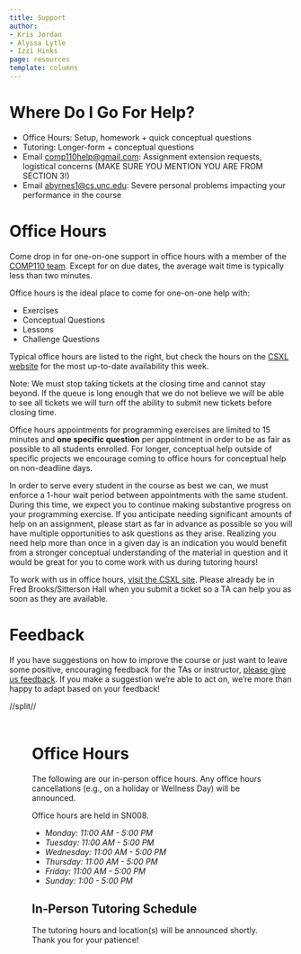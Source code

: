 ```yaml
---
title: Support
author:
- Kris Jordan
- Alyssa Lytle
- Izzi Hinks
page: resources
template: columns
---
```


<div class="box link-page" >

# Where Do I Go For Help?

* Office Hours: Setup, homework + quick conceptual questions
* Tutoring: Longer-form + conceptual questions
* Email <comp110help@gmail.com>: Assignment extension requests, logistical concerns (MAKE SURE YOU MENTION YOU ARE FROM SECTION 3!)
* Email <abyrnes1@cs.unc.edu>: Severe personal problems impacting your performance in the course

<!-- # Office Hours + Tutoring -->

# Office Hours

Come drop in for one-on-one support in office hours with a member of the [COMP110 team](/resources/team.html). Except for on due dates, the average wait time is typically less than two minutes.

Office hours is the ideal place to come for one-on-one help with:

* Exercises
* Conceptual Questions
* Lessons
* Challenge Questions

Typical office hours are listed to the right, but check the hours on the [CSXL website](https://csxl.unc.edu/) for the most up-to-date availability this week.

Note: We must stop taking tickets at the closing time and cannot stay beyond. If the queue is long enough that we do not believe we will be able to see all tickets we will turn off the ability to submit new tickets before closing time.

Office hours appointments for programming exercises are limited to 15 minutes and **one specific question** per appointment in order to be as fair as possible to all students enrolled. For longer, conceptual help outside of specific projects we encourage coming to office hours for conceptual help on non-deadline days.

In order to serve every student in the course as best we can, we must enforce a 1-hour wait period between appointments with the same student. During this time, we expect you to continue making substantive progress on your programming exercise. If you anticipate needing significant amounts of help on an assignment, please start as far in advance as possible so you will have multiple opportunities to ask questions as they arise. Realizing you need help more than once in a given day is an indication you would benefit from a stronger conceptual understanding of the material in question and it would be great for you to come work with us during tutoring hours!

To work with us in office hours, <a href="https://csxl.unc.edu/" target="_blank">visit the CSXL site</a>. Please already be in Fred Brooks/Sitterson Hall when you submit a ticket so a TA can help you as soon as they are available.

<!-- To participate in remote office hours:

1. Begin a Zoom meeting. **Please have your camera on and _do not share your screen_ until asked to do so!**
2. Hover over your meeting's window and click the green shield icon in the top-left corner 
3. Click "Copy Link" to copy the URL to your Zoom meeting
4. <a href="https://course.care/ng/course/85" target="_blank">Open Course.Care click "Check-in" for currently open office hours</a>. Select what kind of help you are seeking and paste in your Zoom URL. Be detailed and descriptive in your request for help. If you fail to make an honest effort to describe the purpose of the meeting, TAs are instructed to cancel your request.
5. Our teaching team will get to you as soon as we can! -->



# Feedback

If you have suggestions on how to improve the course or just want to leave some positive, encouraging feedback for the TAs or instructor, [please give us feedback](https://airtable.com/appB1qPsdKZhVAxvF/pag4p6kfIuixxRcWm/form). If you make a suggestion we’re able to act on, we’re more than happy to adapt based on your feedback!
</div>
//split// 



<div class="box link-page" style="padding:20px 40px">

# Office Hours

The following are our in-person office hours. Any office hours cancellations (e.g., on a holiday or Wellness Day) will be announced. 

Office hours are held in SN008.

* _Monday: 11:00 AM - 5:00 PM_
* _Tuesday: 11:00 AM - 5:00 PM_
* _Wednesday: 11:00 AM - 5:00 PM_
* _Thursday: 11:00 AM - 5:00 PM_
* _Friday: 11:00 AM - 5:00 PM_
* _Sunday: 1:00 - 5:00 PM_ 

<!-- ## In-Person Office Hours Schedule

In-person Office Hours will be in Sitterson Hall (SN) 008. You can find Sitterson Hall, room 008 by going to the lower level of the lobby and walking to the wall that's closest to the Carolina Inn. 

* _Monday: 1:00 - 3:00 PM_
* _Tuesday: 1:00 - 3:00 PM_
* _Wednesday: 1:00 - 3:00 PM_
* _Thursday: 1:00 - 3:00 PM_
* _Friday: 1:00 - 3:00 PM_
* _Sunday: 1:00 - 3:00 PM_ -->

<!-- ## Virtual Office Hours Schedule

Virtual Office Hours will be offered via Zoom.

To join office hours, you will create your own Zoom meeting and send the link for the TA to join! 

Go to [EdStem](https://edstem.org/) and select "chat" (under the "new thread" button in the top left). Then select the "#office-hours" channel and post your Zoom link in the chat!  -->

<!-- 
### Office Hours Times

* _Monday: 12:00 - 2:00 PM_
* _Tuesday: 9:00 AM - 12:00 PM_
* _Wednesday: 9:00 - 11:00 AM, 5:00 - 7:00 PM_
* _Thursday: 11:00 AM - 2:00 PM, 5:00 - 8:00 PM_ -->


## In-Person Tutoring Schedule

The tutoring hours and location(s) will be announced shortly. Thank you for your patience!

<!-- * _Monday: 5:00 PM - 7:00 PM_ in Sitterson Hall (SN) 011
* _Wednesday: 5:00 PM - 7:00 PM_ in Sitterson Hall (SN) 011
* _Thursday: 5:00 PM - 7:00 PM_ in Sitterson Hall (SN) 284

Please note that tutoring is in a different room on Thursdays; view [this floor plan](https://cs.unc.edu/resources/floor-plans/) to help you find the rooms.  -->

</div>

